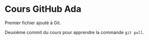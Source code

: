 # Cours GitHub Ada

Premier fichier ajouté à Git.

Deuxième commit du cours pour apprendre la commande `git pull`.
